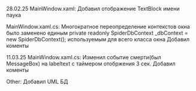 28.02.25
MainWindow.xaml:
Добавил отображение TextBlock имени паука

MainWindow.xaml.cs:
Многократное переопределение контекстов окна было заменено единым  private readonly SpiderDbContext _dbContext = new SpiderDbContext(); используемым для всего класса окна
Добавил коменты

11.03.25
MainWindow.xaml.cs:
Изменил событие смерти(был MessageBox) на labeltext с таймером отобржения 3 сек.
Добавил коменты

Other:
Добавил UML БД
